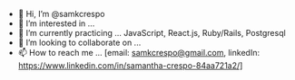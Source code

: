 - 👋 Hi, I’m @samkcrespo
- 👀 I’m interested in ... 
- 🌱 I’m currently practicing ... JavaScript, React.js, Ruby/Rails, Postgresql
- 💞️ I’m looking to collaborate on ...
- 📫 How to reach me ... [email: samkcrespo@gmail.com, linkedIn: https://www.linkedin.com/in/samantha-crespo-84aa721a2/]

<!---
samkcrespo/samkcrespo is a ✨ special ✨ repository because its `README.md` (this file) appears on your GitHub profile.
You can click the Preview link to take a look at your changes.
--->
